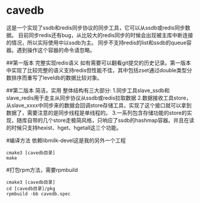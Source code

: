 # cavedb

这是一个实现了ssdb和redis同步协议的同步工具，它可以从ssdb或redis同步数据。
目前同步redis还有bug，从比较大的redis同步的时候会出现被主库中断连接的情况，所以实际使用中以ssdb为主。
同步不支持redis的list和ssdb的queue容器。遇到操作这个容器的命令请忽略。

##第一版本 完整实现redis语义
如有需要可以翻看git提交的历史记录。第一版本中实现了比较完整的语义支持redis但性能不佳，其中包括zset通过double类型分数排序而重写了leveldb的数据比较对象。


##第二版本 简洁，实用
整体结构有三大部分:
1.同步工具slave_ssdb和slave_redis用于走主从同步协议从ssdb或redis拉取数据
2.数据接收工具store，从slave_xxxx中同步来的数据会回调store存储工具，实现了这个接口就可以拿到数据了，需要注意的是同步线程是单线程的。
3.一系列包含存储功能的store的实现，随库自带的几个store走极简风格，只响应了ssdb的hashmap容器。并且在读的时候只支持hexist、hget、hgetall这三个功能。


#编译方法
依赖libmilk-devel这是我的另外一个工程

    cmake3 [cavedb目录]
    make

#打包rpm方法，需要rpmbuild

    cmake3 [cavedb目录]
    cd [cavedb目录]/pkg
    rpmbuild -bb cavedb.spec

